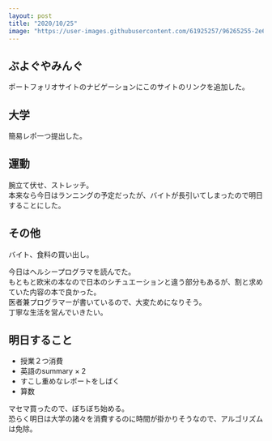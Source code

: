 ```yaml
---
layout: post
title: "2020/10/25"
image: "https://user-images.githubusercontent.com/61925257/96265255-2e6ef480-1000-11eb-9d89-e209de624074.JPG"
---
```


## ぶよぐやみんぐ
ポートフォリオサイトのナビゲーションにこのサイトのリンクを追加した。

## 大学
簡易レポ一つ提出した。

## 運動
腕立て伏せ、ストレッチ。  
本来なら今日はランニングの予定だったが、バイトが長引いてしまったので明日することにした。

## その他
バイト、食料の買い出し。  

今日はヘルシープログラマを読んでた。  
もともと欧米の本なので日本のシチュエーションと違う部分もあるが、割と求めていた内容の本で良かった。  
医者兼プログラマーが書いているので、大変ためになりそう。  
丁寧な生活を営んでいきたい。

## 明日すること
- 授業２つ消費
- 英語のsummary × 2
- すこし重めなレポートをしばく
- 算数

マセマ買ったので、ぼちぼち始める。  
恐らく明日は大学の諸々を消費するのに時間が掛かりそうなので、アルゴリズムは免除。